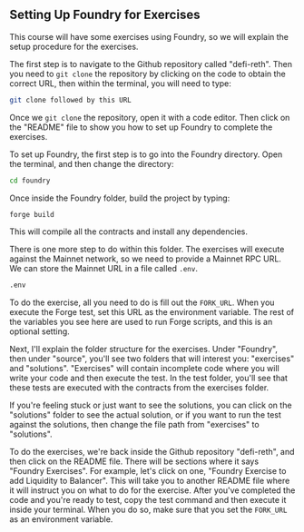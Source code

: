 ## Setting Up Foundry for Exercises

This course will have some exercises using Foundry, so we will explain the setup procedure for the exercises.

The first step is to navigate to the Github repository called "defi-reth". Then you need to `git clone` the repository by clicking on the code to obtain the correct URL, then within the terminal, you will need to type:
```bash
git clone followed by this URL
```

Once we `git clone` the repository, open it with a code editor. Then click on the "README" file to show you how to set up Foundry to complete the exercises. 

To set up Foundry, the first step is to go into the Foundry directory. Open the terminal, and then change the directory:
```bash
cd foundry
```
Once inside the Foundry folder, build the project by typing:
```bash
forge build
```
This will compile all the contracts and install any dependencies. 

There is one more step to do within this folder. The exercises will execute against the Mainnet network, so we need to provide a Mainnet RPC URL. We can store the Mainnet URL in a file called `.env`.
```bash
.env
```
To do the exercise, all you need to do is fill out the `FORK_URL`. When you execute the Forge test, set this URL as the environment variable. The rest of the variables you see here are used to run Forge scripts, and this is an optional setting. 

Next, I'll explain the folder structure for the exercises. Under "Foundry", then under "source", you'll see two folders that will interest you: "exercises" and "solutions". "Exercises" will contain incomplete code where you will write your code and then execute the test. In the test folder, you'll see that these tests are executed with the contracts from the exercises folder. 

If you're feeling stuck or just want to see the solutions, you can click on the "solutions" folder to see the actual solution, or if you want to run the test against the solutions, then change the file path from "exercises" to "solutions". 

To do the exercises, we're back inside the Github repository "defi-reth", and then click on the README file. There will be sections where it says "Foundry Exercises". For example, let's click on one, "Foundry Exercise to add Liquidity to Balancer". This will take you to another README file where it will instruct you on what to do for the exercise. After you've completed the code and you're ready to test, copy the test command and then execute it inside your terminal. When you do so, make sure that you set the `FORK_URL` as an environment variable.